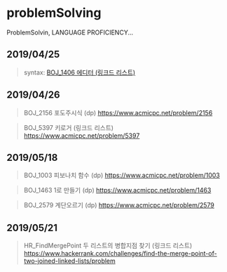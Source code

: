 # problemSolving 
ProblemSolvin, LANGUAGE PROFICIENCY...

2019/04/25
----------
> syntax: [BOJ_1406 에디터 (링크드 리스트)](https://www.acmicpc.net/problem/1406)


2019/04/26
----------
> BOJ_2156 포도주시식 (dp)
https://www.acmicpc.net/problem/2156

> BOJ_5397 키로거 (링크드 리스트) 
https://www.acmicpc.net/problem/5397

2019/05/18
----------
> BOJ_1003 피보나치 함수 (dp) 
https://www.acmicpc.net/problem/1003

> BOJ_1463 1로 만들기 (dp) 
https://www.acmicpc.net/problem/1463

> BOJ_2579 계단오르기 (dp) 
https://www.acmicpc.net/problem/2579

2019/05/21
----------
> HR_FindMergePoint 두 리스트의 병합지점 찾기 (링크드 리스트) 
https://www.hackerrank.com/challenges/find-the-merge-point-of-two-joined-linked-lists/problem
